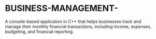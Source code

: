 # BUSINESS-MANAGEMENT-
A console-based application in C++ that helps businesses track and manage their monthly financial transactions, including income, expenses, budgeting, and financial reporting.
